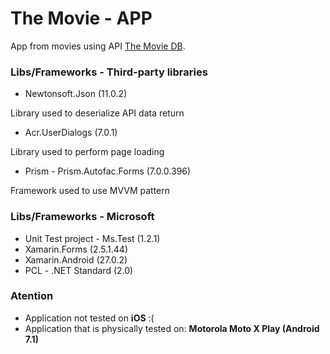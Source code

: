# The Movie - APP

App from movies using API [The Movie DB](https://www.themoviedb.org/documentation/api).

### Libs/Frameworks - Third-party libraries

* Newtonsoft.Json (11.0.2)

Library used to deserialize API data return

* Acr.UserDialogs (7.0.1)

Library used to perform page loading

* Prism - Prism.Autofac.Forms (7.0.0.396)

Framework used to use MVVM pattern

### Libs/Frameworks - Microsoft

* Unit Test project - Ms.Test (1.2.1)
* Xamarin.Forms (2.5.1.44)
* Xamarin.Android (27.0.2)
* PCL - .NET Standard (2.0)

### Atention

* Application not tested on **iOS** :(
* Application that is physically tested on: **Motorola Moto X Play (Android 7.1)**